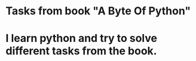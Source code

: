 # Tasks from book "A Byte Of Python"
# I learn python and try to solve different tasks from the book.
